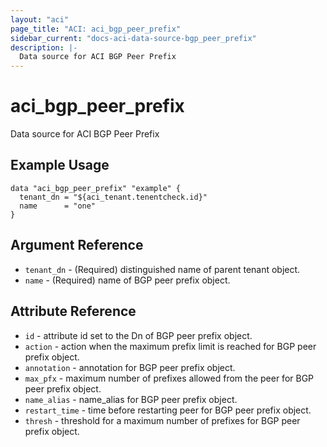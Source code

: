 ```yaml
---
layout: "aci"
page_title: "ACI: aci_bgp_peer_prefix"
sidebar_current: "docs-aci-data-source-bgp_peer_prefix"
description: |-
  Data source for ACI BGP Peer Prefix
---
```


# aci_bgp_peer_prefix #
Data source for ACI BGP Peer Prefix

## Example Usage ##

```hcl
data "aci_bgp_peer_prefix" "example" {
  tenant_dn = "${aci_tenant.tenentcheck.id}"
  name      = "one"
}
```


## Argument Reference ##

* `tenant_dn` - (Required) distinguished name of parent tenant object.
* `name` - (Required) name of BGP peer prefix object.



## Attribute Reference

* `id` - attribute id set to the Dn of BGP peer prefix object.
* `action` - action when the maximum prefix limit is reached for BGP peer prefix object.
* `annotation` - annotation for BGP peer prefix object.
* `max_pfx` - maximum number of prefixes allowed from the peer for BGP peer prefix object.
* `name_alias` - name_alias for BGP peer prefix object.
* `restart_time` - time before restarting peer for BGP peer prefix object.
* `thresh` - threshold for a maximum number of prefixes for BGP peer prefix object.
